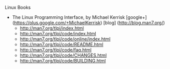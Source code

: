 
Linux Books
* The Linux Programming Interface, by Michael Kerrisk [google+] (https://plus.google.com/+MichaelKerrisk) [blog] (http://blog.man7.org/)
  * http://man7.org/tlpi/index.html
  * http://man7.org/tlpi/code/index.html
  * http://man7.org/tlpi/code/online/index.html
  * http://man7.org/tlpi/code/README.html
  * http://man7.org/tlpi/code/faq.html
  * http://man7.org/tlpi/code/CHANGES.html
  * http://man7.org/tlpi/code/BUILDING.html
